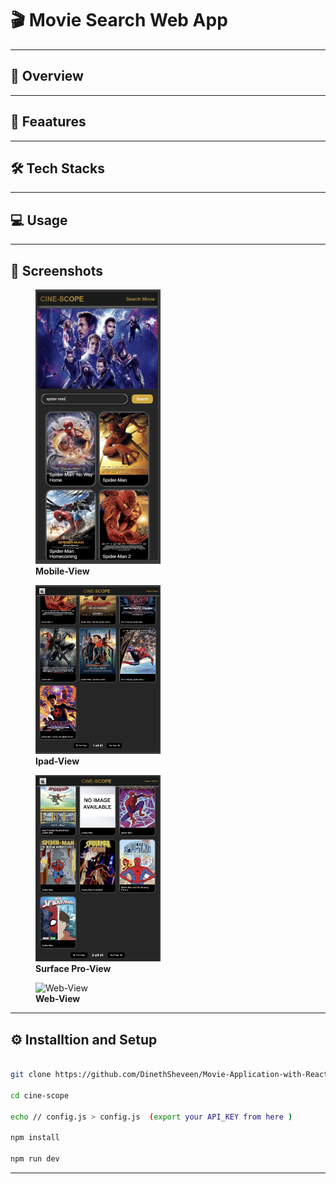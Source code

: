 # 🎬 Movie Search Web App

---

## 📖 Overview


---

## 🚀 Feaatures


---

## 🛠️ Tech Stacks


---

## 💻 Usage


---

## 📸 Screenshots

<figure>
  <img src="./cine-scope/public/mobile-view.png" alt="Mobile-View" width="200"/>
  <figcaption><b>Mobile-View</b></figcaption>
</figure>

<figure>
  <img src="./cine-scope/public/ipad-view.png" alt="Ipad-View" width="200"/>
  <figcaption><b>Ipad-View</b></figcaption>
</figure>

<figure>
  <img src="./cine-scope/public/surfacepro-view.png" alt="Surface Pro-View" width="200"/>
  <figcaption><b>Surface Pro-View</b></figcaption>
</figure>

<figure>
  <img src="./cine-scope/public/web-view.png" alt="Web-View" width="200"/>
  <figcaption><b>Web-View</b></figcaption>
</figure>

---

## ⚙️ Installtion and Setup

```bash

git clone https://github.com/DinethSheveen/Movie-Application-with-React.git

cd cine-scope

echo // config.js > config.js  (export your API_KEY from here )

npm install

npm run dev

```
---